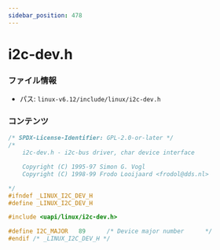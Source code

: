 ```yaml
---
sidebar_position: 478
---
```

# i2c-dev.h

### ファイル情報

- パス: `linux-v6.12/include/linux/i2c-dev.h`

### コンテンツ

```h
/* SPDX-License-Identifier: GPL-2.0-or-later */
/*
    i2c-dev.h - i2c-bus driver, char device interface

    Copyright (C) 1995-97 Simon G. Vogl
    Copyright (C) 1998-99 Frodo Looijaard <frodol@dds.nl>

*/
#ifndef _LINUX_I2C_DEV_H
#define _LINUX_I2C_DEV_H

#include <uapi/linux/i2c-dev.h>

#define I2C_MAJOR	89		/* Device major number		*/
#endif /* _LINUX_I2C_DEV_H */

```
